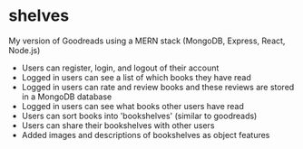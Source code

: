 # shelves
My version of Goodreads using a MERN stack (MongoDB, Express, React, Node.js)
* Users can register, login, and logout of their account
* Logged in users can see a list of which books they have read
* Logged in users can rate and review books and these reviews are stored in a MongoDB database
* Logged in users can see what books other users have read
* Users can sort books into 'bookshelves' (similar to goodreads)
* Users can share their bookshelves with other users
* Added images and descriptions of bookshelves as object features
